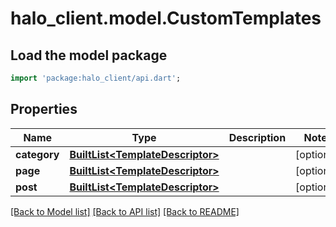 # halo_client.model.CustomTemplates

## Load the model package
```dart
import 'package:halo_client/api.dart';
```

## Properties
Name | Type | Description | Notes
------------ | ------------- | ------------- | -------------
**category** | [**BuiltList&lt;TemplateDescriptor&gt;**](TemplateDescriptor.md) |  | [optional] 
**page** | [**BuiltList&lt;TemplateDescriptor&gt;**](TemplateDescriptor.md) |  | [optional] 
**post** | [**BuiltList&lt;TemplateDescriptor&gt;**](TemplateDescriptor.md) |  | [optional] 

[[Back to Model list]](../README.md#documentation-for-models) [[Back to API list]](../README.md#documentation-for-api-endpoints) [[Back to README]](../README.md)


